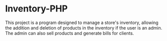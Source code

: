 # Inventory-PHP
This project is a program designed to manage a store's inventory, allowing the addition and deletion of products in the inventory if the user is an admin. The admin can also sell products and generate bills for clients.
